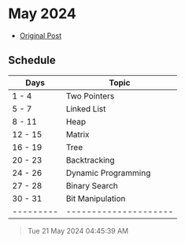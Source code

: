 # May 2024

- [Original Post](https://leetcode.com/discuss/general-discussion/655704/May-LeetCoding-Challenge)

## Schedule 

| Days 	  | Topic               |
|---------|---------------------|
| 1 - 4   | Two Pointers        |
| 5 - 7   | Linked List         |
| 8 - 11  | Heap                |
| 12 - 15 | Matrix              |
| 16 - 19 | Tree                |
| 20 - 23 | Backtracking        |
| 24 - 26 | Dynamic Programming |
| 27 - 28 | Binary Search       |
| 30 - 31 | Bit Manipulation    |
|---------|---------------------|
 

> Tue 21 May 2024 04:45:39 AM
